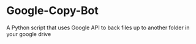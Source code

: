 # Google-Copy-Bot
A Python script that uses Google API to back files up to another folder in your google drive
